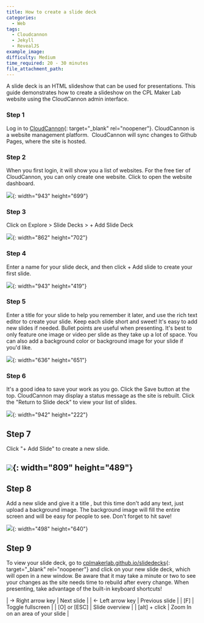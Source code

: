 ```yaml
---
title: How to create a slide deck
categories:
  - Web
tags:
  - Cloudcannon
  - Jekyll
  - RevealJS
example_image:
difficulty: Medium
time_required: 20 - 30 minutes
file_attachment_path:
---
```


A slide deck is an HTML slideshow that can be used for presentations. This guide demonstrates how to create a slideshow on the CPL Maker Lab website using the CloudCannon admin interface.

### Step 1

Log in to [CloudCannon](cloudcannon.com/){: target="_blank" rel="noopener"}. CloudCannon is a website management platform.&nbsp; CloudCannon will sync changes to Github Pages, where the site is hosted.

### Step 2

When you first login, it will show you a list of websites. For the free tier of CloudCannon, you can only create one website. Click to open the website dashboard.

![](/uploads/screen-shot-2020-08-21-at-6-16-38-pm.png){: width="943" height="699"}

### Step 3

Click on Explore &gt; Slide Decks &gt; + Add Slide Deck

![](/uploads/screen-shot-2020-08-21-at-6-19-22-pm.png){: width="862" height="702"}

### Step 4

Enter a name for your slide deck, and then click + Add slide to create your first slide.

![](/uploads/screen-shot-2020-08-21-at-6-27-34-pm.png){: width="943" height="419"}

### Step 5

Enter a title for your slide to help you remember it later, and use the rich text editor to create your slide. Keep each slide short and sweet\! It's easy to add new slides if needed. Bullet points are useful when presenting. It's best to only feature one image or video per slide as they take up a lot of space. You can also add a background color or background image for your slide if you'd like.

![](/uploads/screen-shot-2020-08-21-at-6-34-58-pm.png){: width="636" height="651"}

### Step 6

It's a good idea to save your work as you go. Click the Save button at the top. CloudCannon may display a status message as the site is rebuilt. Click the "Return to Slide deck" to view your list of slides.

![](/uploads/screen-shot-2020-08-21-at-6-47-11-pm.png){: width="942" height="222"}

## Step 7

Click "+ Add Slide" to create a new slide.

## ![](/uploads/screen-shot-2020-08-21-at-7-14-54-pm.png){: width="809" height="489"}

## Step 8

Add a new slide and give it a title , but this time don't add any text, just upload a background image. The background image will fill the entire screen and will be easy for people to see. Don't forget to hit save\!

![](/uploads/screen-shot-2020-08-21-at-7-10-33-pm.png){: width="498" height="640"}

## Step 9

To view your slide deck, go to [cplmakerlab.github.io/slidedecks](cplmakerlab.github.io/slidedecks){: target="_blank" rel="noopener"} and click on your new slide deck, which will open in a new window. Be aware that it may take a minute or two to see your changes as the site needs time to rebuild after every change. When presenting, take advantage of the built-in keyboard shortcuts\!

| → Right arrow key | Next slide |
| ← Left arrow key | Previous slide |
| \[F\] | Toggle fullscreen |
| \[O\] or \[ESC\] | Slide overview |
| \[alt\] + click | Zoom In on an area of your slide |
